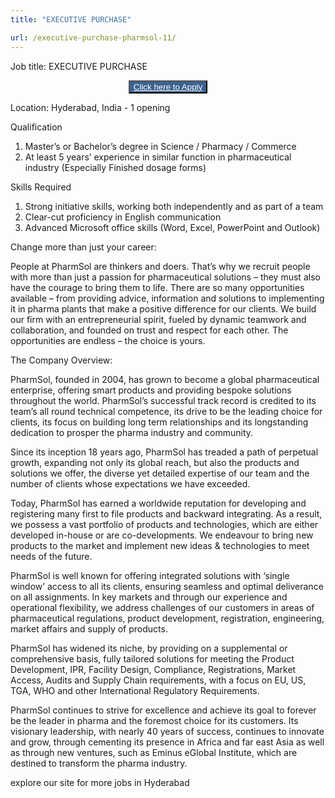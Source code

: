 ```yaml
---
title: "EXECUTIVE PURCHASE"

url: /executive-purchase-pharmsol-11/
---
```


Job title: EXECUTIVE PURCHASE

<center>
  <button style="background-color: #3C638F;">
  <a href="https://pharm-sol.com/careers/" style="color:white" > Click here to Apply</a>
  </button>
 </center>


Location: Hyderabad, India - 1 opening


Qualification
1) Master’s or Bachelor’s degree in Science / Pharmacy / Commerce
2) At least 5 years’ experience in similar function in pharmaceutical industry (Especially Finished dosage forms)

Skills Required
1) Strong initiative skills, working both independently and as part of a team
2) Clear-cut proficiency in English communication
3) Advanced Microsoft office skills (Word, Excel, PowerPoint and Outlook)





Change more than just your career:

People at PharmSol are thinkers and doers. That’s why we recruit people with more than just a passion for pharmaceutical solutions – they must also have the courage to bring them to life. There are so many opportunities available – from providing advice, information and solutions to implementing it in pharma plants that make a positive difference for our clients. We build our firm with an entrepreneurial spirit, fueled by dynamic teamwork and collaboration, and founded on trust and respect for each other. The opportunities are endless – the choice is yours.

The Company Overview:

PharmSol, founded in 2004, has grown to become a global pharmaceutical enterprise, offering smart products and providing bespoke solutions throughout the world. PharmSol’s successful track record is credited to its team’s all round technical competence, its drive to be the leading choice for clients, its focus on building long term relationships and its longstanding dedication to prosper the pharma industry and community.

Since its inception 18 years ago, PharmSol has treaded a path of perpetual growth, expanding not only its global reach, but also the products and solutions we offer, the diverse yet detailed expertise of our team and the number of clients whose expectations we have exceeded.

Today, PharmSol has earned a worldwide reputation for developing and registering many first to file products and backward integrating. As a result, we possess a vast portfolio of products and technologies, which are either developed in-house or are co-developments. We endeavour to bring new products to the market and implement new ideas & technologies to meet needs of the future.

PharmSol is well known for offering integrated solutions with ‘single window’ access to all its clients, ensuring seamless and optimal deliverance on all assignments. In key markets and through our experience and operational flexibility, we address challenges of our customers in areas of pharmaceutical regulations, product development, registration, engineering, market affairs and supply of products.

PharmSol has widened its niche, by providing on a supplemental or comprehensive basis, fully tailored solutions for meeting the Product Development, IPR, Facility Design, Compliance, Registrations, Market Access, Audits and Supply Chain requirements, with a focus on EU, US, TGA, WHO and other International Regulatory Requirements.

PharmSol continues to strive for excellence and achieve its goal to forever be the leader in pharma and the foremost choice for its customers. Its visionary leadership, with nearly 40 years of success, continues to innovate and grow, through cementing its presence in Africa and far east Asia as well as through new ventures, such as Eminus eGlobal Institute, which are destined to transform the pharma industry.



explore our site for more jobs in Hyderabad


